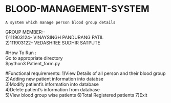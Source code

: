 # BLOOD-MANAGEMENT-SYSTEM
    A system which manage person blood group details
    
GROUP MEMBER:-\
1)111903124- VINAYSINGH PANDURANG PATIL\
2)111903122- VEDASHREE SUDHIR SATPUTE

#How To Run :\
Go to appropriate directory\
    $python3 Patient_form.py

#Functional requirements:
1)View Details of all person and their blood group
2)Adding new patient information into databse\
3)Modify patient’s information into database\
4)Delete patient’s information from database\
5)View blood group wise patients
6)Total Registered patients
7)Exit
